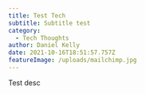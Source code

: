 ```yaml
---
title: Test Tech
subtitle: Subtitle test
category:
  - Tech Thoughts
author: Daniel Kelly
date: 2021-10-16T18:51:57.757Z
featureImage: /uploads/mailchimp.jpg
---
```

Test desc